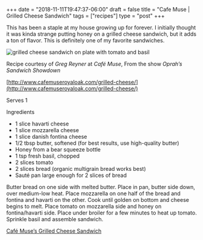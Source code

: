 +++
date = "2018-11-11T19:47:37-06:00"
draft = false
title = "Cafe Muse | Grilled Cheese Sandwich"
tags = ["recipes"]
type = "post"
+++

This has been a staple at my house growing up for forever. I initially thought
it was kinda strange putting honey on a grilled cheese sandwich, but it adds a
ton of flavor. This is definitely one of my favorite sandwiches.

![grilled cheese sandwich on plate with tomato and basil](/uploads/cafe-muse-grilled-cheese.jpg)

Recipe courtesy of _Greg Reyner_ at _Café Muse_, From the show _Oprah’s Sandwich
Showdown_

[http://www.cafemuseroyaloak.com/grilled-cheese/](http://www.cafemuseroyaloak.com/grilled-cheese/)

Serves 1

Ingredients

- 1 slice havarti cheese
- 1 slice mozzarella cheese
- 1 slice danish fontina cheese
- 1/2 tbsp butter, softened (for best results, use high-quality butter)
- Honey from a bear squeeze bottle
- 1 tsp fresh basil, chopped
- 2 slices tomato
- 2 slices bread (organic multigrain bread works best)
- Sauté pan large enough for 2 slices of bread

Butter bread on one side with melted butter. Place in pan, butter side down,
over medium-low heat. Place mozzarella on one half of the bread and fontina and
havarti on the other. Cook until golden on bottom and cheese begins to melt.
Place tomato on mozzarella side and honey on fontina/havarti side. Place under
broiler for a few minutes to heat up tomato. Sprinkle basil and assemble
sandwich.

[Café Muse’s Grilled Cheese Sandwich](https://medium.com/caleb-jasiks-recipe-book/cafe-muses-grilled-cheese-sandwich-3a48692d4d95?source=userActivityShare-35f7f8f56ab-1528242570)
